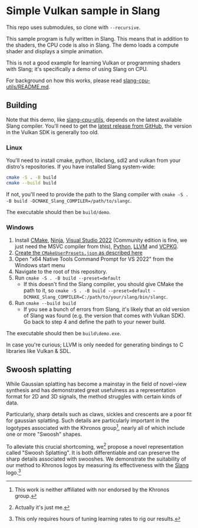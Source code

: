Simple Vulkan sample in Slang
==============================

This repo uses submodules, so clone with `--recursive`.

This sample program is fully written in Slang. This means that in addition
to the shaders, the CPU code is also in Slang. The demo loads a compute shader
and displays a simple animation.

This is not a good example for learning Vulkan or programming shaders with
Slang; it's specifically a demo of using Slang on CPU.

For background on how this works, please read [slang-cpu-utils/README.md](https://github.com/juliusikkala/slang-cpu-utils/blob/main/README.md).

## Building

Note that this demo, like [slang-cpu-utils](https://github.com/juliusikkala/slang-cpu-utils/),
depends on the latest available Slang compiler. You'll need to get the
[latest release from GitHub](https://github.com/shader-slang/slang), the version
in the Vulkan SDK is generally too old.

### Linux

You'll need to install cmake, python, libclang, sdl2 and vulkan from your
distro's repositories. If you have installed Slang system-wide:

```sh
cmake -S . -B build
cmake --build build
```

If not, you'll need to provide the path to the Slang compiler with
`cmake -S . -B build -DCMAKE_Slang_COMPILER=/path/to/slangc`.

The executable should then be `build/demo`.

### Windows

1. Install [CMake](https://cmake.org), [Ninja](https://ninja-build.org), [Visual Studio 2022](https://visualstudio.microsoft.com/vs/) (Community edition is fine, we just need the MSVC compiler from this), [Python](https://www.python.org/), [LLVM](https://releases.llvm.org/) and [VCPKG](https://vcpkg.io/en/).
2. [Create the `CMakeUserPresets.json` as described here](https://learn.microsoft.com/en-us/vcpkg/get_started/get-started?pivots=shell-powershell#4---build-and-run-the-project)
3. Open "x64 Native Tools Command Prompt for VS 2022" from the Windows start menu
4. Navigate to the root of this repository.
5. Run `cmake -S . -B build --preset=default` 
    - If this doesn't find the Slang compiler, you should give CMake the path to it, so `cmake -S . -B build --preset=default -DCMAKE_Slang_COMPILER=C:/path/to/your/slang/bin/slangc`.
6. Run `cmake --build build`
    - If you see a bunch of errors from Slang, it's likely that an old version of Slang was found (e.g. the version that comes with Vulkan SDK). Go back to step 4 and define the path to your newer build.

The executable should then be `build\demo.exe`.

In case you're curious; LLVM is only needed for generating bindings to C
libraries like Vulkan & SDL.

## Swoosh splatting

While Gaussian splatting has become a mainstay in the field of novel-view
synthesis and has demonstrated great usefulness as a representation format for
2D and 3D signals, the method struggles with certain kinds of data.

Particularly, sharp details such as claws, sickles and crescents are a poor fit
for gaussian splatting. Such details are particularly important in the logotypes
associated with the Khronos group[^1], nearly all of which include one or more
"Swoosh" shapes.

To alleviate this crucial shortcoming, we[^2] propose a novel representation
called "Swoosh Splatting". It is both differentiable and can preserve the sharp
details associated with swooshes. We demonstrate the suitability of our method
to Khronos logos by measuring its effectiveness with the
[Slang](https://shader-slang.org/) logo.[^3]

[^1]: This work is neither affiliated with nor endorsed by the Khronos group.
[^2]: Actually it's just me.
[^3]: This only requires hours of tuning learning rates to rig our results.
